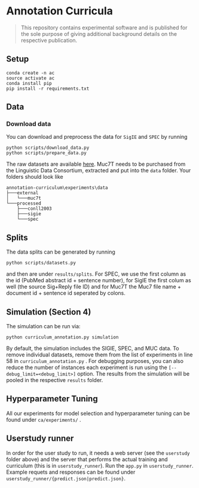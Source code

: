 # Annotation Curricula

> This repository contains experimental software and is published for the sole purpose of giving additional background 
> details on the respective publication.

## Setup

    conda create -n ac
    source activate ac 
    conda install pip
    pip install -r requirements.txt

## Data

### Download data

You can download and preprocess the data for `SigIE` and `SPEC` by running

	python scripts/download_data.py
	python scripts/prepare_data.py

The raw datasets are available [here](http://pages.cs.wisc.edu/~bsettles/data/).
Muc7T needs to be purchased from the Linguistic Data Consortium, extracted and
put into the `data` folder. Your folders should look like

    annotation-curriculum\experiments\data
    ├───external
    │   └───muc7t
    └───processed
        ├───conll2003
        ├───sigie
        └───spec

## Splits

The data splits can be generated by running 

    python scripts/datasets.py

and then are under `results/splits`. For SPEC, we use the first column as the id
(PubMed abstract id + sentence number), for SigIE the first colum as well
(the source Sig+Reply file ID) and for Muc7T the Muc7 file name + document id +
sentence id seperated by colons.

## Simulation (Section 4)

The simulation can be run via:

    python curriculum_annotation.py simulation

By default, the simulation includes the SIGIE, SPEC, and MUC data. To remove individual datasets, 
remove them from the list of experiments in line 58 in `curriculum_annotation.py` .
For debugging purposes, you can also reduce the number of instances each experiment is run using
the `[--debug_limit=<debug_limit>]` option. The results from the simulation will be pooled 
in the respective `results` folder. 

## Hyperparameter Tuning

All our experiments for model selection and hyperparameter tuning can be found under `ca/experiments/` .

## Userstudy runner

In order for the user study to run, it needs a web server (see the `userstudy` folder above) and the server that performs
the actual training and curriculum (this is in `userstudy_runner`). Run the `app.py` in `userstudy_runner`. Example requets
and responses can be found under `userstudy_runner/{predict.json|predict.json}`.


